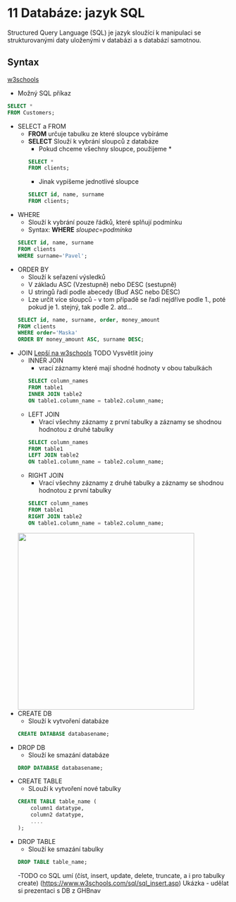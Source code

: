 # 11 Databáze: jazyk SQL
Structured Query Language (SQL) je jazyk sloužící k manipulaci se strukturovanými daty uloženými v databázi a s databází samotnou.

## Syntax 
[w3schools](https://www.w3schools.com/sql/)
- Možný SQL příkaz
```sql
SELECT * 
FROM Customers;
```

- SELECT a FROM
	- **FROM** určuje tabulku ze které sloupce vybíráme
	- **SELECT** Slouží k vybrání sloupců z databáze
		- Pokud chceme všechny sloupce, použijeme *
		```sql
		SELECT *
		FROM clients;
		```
		- Jinak vypíšeme jednotlivé sloupce
		```sql
		SELECT id, name, surname 
		FROM clients;
		```	
- WHERE
	- Slouží k vybrání pouze řádků, které splňují podmínku
	- Syntax: **WHERE** *sloupec*=*podmínka*
	```sql
	SELECT id, name, surname 
	FROM clients
	WHERE surname='Pavel';
	```		

<div style="page-break-after: always;"></div>

- ORDER BY
	- Slouží k seřazení výsledků
	- V základu ASC (Vzestupně) nebo DESC (sestupně)
	- U stringů řadí podle abecedy (Buď ASC nebo DESC)
	- Lze určit více sloupců - v tom případě se řadí nejdříve podle 1., poté pokud je 1. stejný, tak podle 2. atd...
	```sql
	SELECT id, name, surname, order, money_amount
	FROM clients
	WHERE order='Maska'
	ORDER BY money_amount ASC, surname DESC;
	```	
- JOIN 
	[Lepší na w3schools](https://www.w3schools.com/sql/sql_join.asp)
	TODO Vysvětlit joiny
	- INNER JOIN
		- vrací záznamy které mají shodné hodnoty v obou tabulkách
		```sql
		SELECT column_names
		FROM table1
		INNER JOIN table2
		ON table1.column_name = table2.column_name;
		```
	- LEFT JOIN
		- Vrací všechny záznamy z první tabulky a záznamy se shodnou hodnotou z druhé tabulky
		```sql
		SELECT column_names
		FROM table1
		LEFT JOIN table2
		ON table1.column_name = table2.column_name;
		```
	- RIGHT JOIN
		- Vrací všechny záznamy z druhé tabulky a záznamy se shodnou hodnotou z první tabulky
		```sql
		SELECT column_names
		FROM table1
		RIGHT JOIN table2
		ON table1.column_name = table2.column_name;
		```
	<img src="https://www.codeproject.com/KB/database/Visual_SQL_Joins/Visual_SQL_JOINS_orig.jpg" width="400">
- CREATE DB
	- Slouží k vytvoření databáze
	```sql
	CREATE DATABASE databasename;
	```
- DROP DB
	- Slouží ke smazání databáze
	```sql
	DROP DATABASE databasename;
	```
- CREATE TABLE
	- SLouží k vytvoření nové tabulky
	```sql
	CREATE TABLE table_name (
    	column1 datatype,
    	column2 datatype,
   		....
	);
	```
- DROP TABLE
	- Slouží ke smazání tabulky
	```sql
	DROP TABLE table_name;
	```
	-TODO co SQL umí (číst, insert, update, delete, truncate, a i pro tabulky create) (https://www.w3schools.com/sql/sql_insert.asp)
	Ukázka - udělat si prezentaci s DB z GHBnav